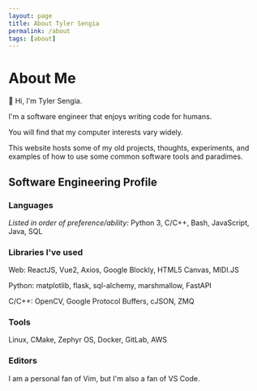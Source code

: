 ```yaml
---
layout: page
title: About Tyler Sengia
permalink: /about
tags: [about]
---
```


# About Me
👋 Hi, I'm Tyler Sengia.  

I'm a software engineer that enjoys writing code for humans.  

You will find that my computer interests vary widely.

This website hosts some of my old projects, thoughts, experiments, and examples of how to use some common software tools and paradimes.

## Software Engineering Profile
### Languages
_Listed in order of preference/ability:_
Python 3, C/C++, Bash, JavaScript, Java, SQL   

### Libraries I've used
Web: ReactJS, Vue2, Axios, Google Blockly, HTML5 Canvas, MIDI.JS  

Python: matplotlib, flask, sql-alchemy, marshmallow, FastAPI  

C/C++: OpenCV, Google Protocol Buffers, cJSON, ZMQ   

### Tools
Linux, CMake, Zephyr OS, Docker, GitLab, AWS

### Editors
I am a personal fan of Vim, but I'm also a fan of VS Code.  
